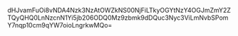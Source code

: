 dHJvamFuOi8vNDA4Nzk3NzAtOWZkNS00NjFiLTkyOGYtNzY4OGJmZmY2ZTQyQHQ0LnNzcnN1Yi5jb206ODQ0Mz9zbmk9dDQuc3Nyc3ViLmNvbSPomY7nqp10cm9qYW7oioLngrkwMQo=